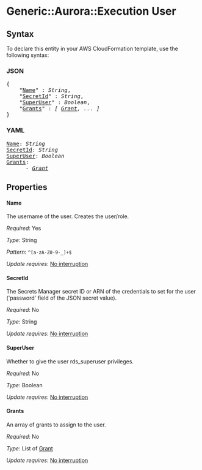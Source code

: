 # Generic::Aurora::Execution User

## Syntax

To declare this entity in your AWS CloudFormation template, use the following syntax:

### JSON

<pre>
{
    "<a href="#name" title="Name">Name</a>" : <i>String</i>,
    "<a href="#secretid" title="SecretId">SecretId</a>" : <i>String</i>,
    "<a href="#superuser" title="SuperUser">SuperUser</a>" : <i>Boolean</i>,
    "<a href="#grants" title="Grants">Grants</a>" : <i>[ <a href="grant.md">Grant</a>, ... ]</i>
}
</pre>

### YAML

<pre>
<a href="#name" title="Name">Name</a>: <i>String</i>
<a href="#secretid" title="SecretId">SecretId</a>: <i>String</i>
<a href="#superuser" title="SuperUser">SuperUser</a>: <i>Boolean</i>
<a href="#grants" title="Grants">Grants</a>: <i>
      - <a href="grant.md">Grant</a></i>
</pre>

## Properties

#### Name

The username of the user. Creates the user/role.

_Required_: Yes

_Type_: String

_Pattern_: <code>^[a-zA-Z0-9-_]+$</code>

_Update requires_: [No interruption](https://docs.aws.amazon.com/AWSCloudFormation/latest/UserGuide/using-cfn-updating-stacks-update-behaviors.html#update-no-interrupt)

#### SecretId

The Secrets Manager secret ID or ARN of the credentials to set for the user ('password' field of the JSON secret value).

_Required_: No

_Type_: String

_Update requires_: [No interruption](https://docs.aws.amazon.com/AWSCloudFormation/latest/UserGuide/using-cfn-updating-stacks-update-behaviors.html#update-no-interrupt)

#### SuperUser

Whether to give the user rds_superuser privileges.

_Required_: No

_Type_: Boolean

_Update requires_: [No interruption](https://docs.aws.amazon.com/AWSCloudFormation/latest/UserGuide/using-cfn-updating-stacks-update-behaviors.html#update-no-interrupt)

#### Grants

An array of grants to assign to the user.

_Required_: No

_Type_: List of <a href="grant.md">Grant</a>

_Update requires_: [No interruption](https://docs.aws.amazon.com/AWSCloudFormation/latest/UserGuide/using-cfn-updating-stacks-update-behaviors.html#update-no-interrupt)

